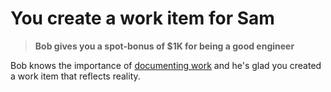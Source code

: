 # You create a work item for Sam

> **Bob gives you a spot-bonus of $1K for being a good engineer**

Bob knows the importance of [documenting work](../reference/good_software_engineer.md#antisocial) and he's glad you created a work item that reflects reality. 

